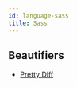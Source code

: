 ```yaml
---
id: language-sass
title: Sass
---
```

## Beautifiers
- [Pretty Diff](/docs/beautifier-pretty-diff.html)